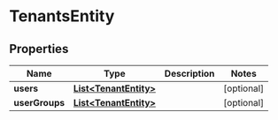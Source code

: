 # TenantsEntity

## Properties
Name | Type | Description | Notes
------------ | ------------- | ------------- | -------------
**users** | [**List&lt;TenantEntity&gt;**](TenantEntity.md) |  |  [optional]
**userGroups** | [**List&lt;TenantEntity&gt;**](TenantEntity.md) |  |  [optional]
